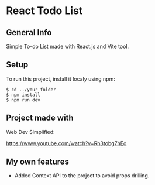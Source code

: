 # React Todo List

## General Info

Simple To-do List made with React.js and Vite tool.

## Setup

To run this project, install it localy using npm:


```
$ cd ../your-folder
$ npm install
$ npm run dev

```

## Project made with

Web Dev Simplified: 

https://www.youtube.com/watch?v=Rh3tobg7hEo

## My own features

* Added Context API to the project to avoid props drilling.
